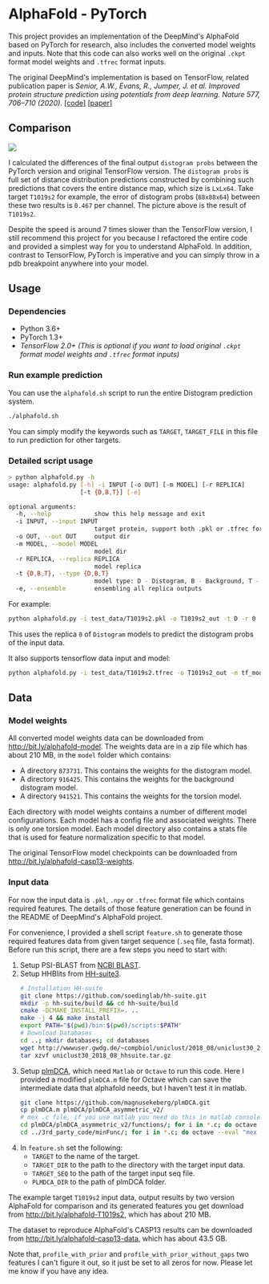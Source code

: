 # AlphaFold - PyTorch

This project provides an implementation of the DeepMind's AlphaFold based on PyTorch for research, also includes the converted model weights and inputs. Note that this code can also works well on the original `.ckpt` format model weights and `.tfrec` format inputs.

The original DeepMind's implementation is based on TensorFlow, related publication paper is *Senior, A.W., Evans, R., Jumper, J. et al. Improved protein structure prediction using potentials from deep learning. Nature 577, 706–710 (2020)*. [[code]](https://github.com/deepmind/deepmind-research/tree/master/alphafold_casp13) [[paper]](https://rdcu.be/b0mtx)

## Comparison

![](test_out/T1019s2.png)

I calculated the differences of the final output `distogram probs` between the PyTorch version and original TensorFlow version. The `distogram probs` is full set of distance distribution predictions constructed by combining such predictions that covers the entire distance map, which size is `LxLx64`. Take target `T1019s2` for example, the error of distogram probs (`88x88x64`) between these two results is `0.467` per channel. The picture above is the result of `T1019s2`.

Despite the speed is around 7 times slower than the TensorFlow version, I still recommend this project for you because I refactored the entire code and provided a simplest way for you to understand AlphaFold. In addition, contrast to TensorFlow, PyTorch is imperative and you can simply throw in a pdb breakpoint anywhere into your model.

## Usage

### Dependencies

*   Python 3.6+
*	PyTorch 1.3+
*   *TensorFlow 2.0+ (This is optional if you want to load original `.ckpt` format model weights and `.tfrec` format inputs)*

### Run example prediction

You can use the `alphafold.sh` script to run the entire Distogram prediction system.
```bash
./alphafold.sh
```
You can simply modify the keywords such as `TARGET`, `TARGET_FILE` in this file to run prediction for other targets.

### Detailed script usage

```bash
> python alphafold.py -h
usage: alphafold.py [-h] -i INPUT [-o OUT] [-m MODEL] [-r REPLICA]
                    [-t {D,B,T}] [-e]

optional arguments:
  -h, --help            show this help message and exit
  -i INPUT, --input INPUT
                        target protein, support both .pkl or .tfrec format
  -o OUT, --out OUT     output dir
  -m MODEL, --model MODEL
                        model dir
  -r REPLICA, --replica REPLICA
                        model replica
  -t {D,B,T}, --type {D,B,T}
                        model type: D - Distogram, B - Background, T - Torsion
  -e, --ensemble        ensembling all replica outputs
```
For example:
```bash
python alphafold.py -i test_data/T1019s2.pkl -o T1019s2_out -t D -r 0
```
This uses the replica `0` of `Distogram` models to predict the distogram probs of the input data.

It also supports tensorflow data input and model:
```bash
python alphafold.py -i test_data/T1019s2.tfrec -o T1019s2_out -m tf_model_path/
```


## Data

### Model weights

All converted model weights data can be downloaded from http://bit.ly/alphafold-model. The weights data are in a zip file which has about 210 MB, in the `model` folder which contains:
-  A directory `873731`. This contains the weights for the distogram model.
-  A directory `916425`. This contains the weights for the background distogram model.
-  A directory `941521`. This contains the weights for the torsion model.

Each directory with model weights contains a number of different model configurations. Each model has a config file and associated weights. There is only one torsion model. Each model directory also contains a stats file that is used for feature normalization specific to that model.

The original TensorFlow model checkpoints can be downloaded from http://bit.ly/alphafold-casp13-weights.

### Input data

For now the input data is `.pkl`, `.npy` or `.tfrec` format file which contains required features. The details of those feature generation can be found in the README of DeepMind's AlphaFold project.

For convenience, I provided a shell script `feature.sh` to generate those required features data from given target sequence (`.seq` file, fasta format). Before run this script, there are a few steps you need to start with:

1. Setup PSI-BLAST from [NCBI BLAST](https://blast.ncbi.nlm.nih.gov/Blast.cgi?CMD=Web&PAGE_TYPE=BlastDocs&DOC_TYPE=Download).
2. Setup HHBlits from [HH-suite3](https://github.com/soedinglab/hh-suite).
    ```bash
    # Installation HH-suite
    git clone https://github.com/soedinglab/hh-suite.git
    mkdir -p hh-suite/build && cd hh-suite/build
    cmake -DCMAKE_INSTALL_PREFIX=. ..
    make -j 4 && make install
    export PATH="$(pwd)/bin:$(pwd)/scripts:$PATH"
    # Download Databases
    cd ..; mkdir databases; cd databases
    wget http://wwwuser.gwdg.de/~compbiol/uniclust/2018_08/uniclust30_2018_08_hhsuite.tar.gz
    tar xzvf uniclust30_2018_08_hhsuite.tar.gz
    ```
3. Setup [plmDCA](https://github.com/magnusekeberg/plmDCA), which need `Matlab` or `Octave` to run this code. Here I provided a modified `plmDCA.m` file for Octave which can save the intermediate data that alphafold needs, but I haven't test it in matlab.
    ```bash
    git clone https://github.com/magnusekeberg/plmDCA.git
    cp plmDCA.m plmDCA/plmDCA_asymmetric_v2/
    # mex .c file, if you use matlab you need do this in matlab console
    cd plmDCA/plmDCA_asymmetric_v2/functions/; for i in *.c; do octave --eval "mex $i";done
    cd ../3rd_party_code/minFunc/; for i in *.c; do octave --eval "mex $i"; done
    ```
4. In `feature.sh` set the following:
    - `TARGET` to the name of the target.
    - `TARGET_DIR` to the path to the directory with the target input data.
    - `TARGET_SEQ` to the path of the target input seq file.
    - `PLMDCA_DIR` to the path of plmDCA folder.

The example target `T1019s2` input data, output results by two version AlphaFold for comparison and its generated features you get download from http://bit.ly/alphafold-T1019s2, which has about 210 MB.

The dataset to reproduce AlphaFold's CASP13 results can be downloaded from http://bit.ly/alphafold-casp13-data, which has about 43.5 GB.

Note that, `profile_with_prior` and `profile_with_prior_without_gaps` two features I can't figure it out, so it just be set to all zeros for now. Please let me know if you have any idea.
